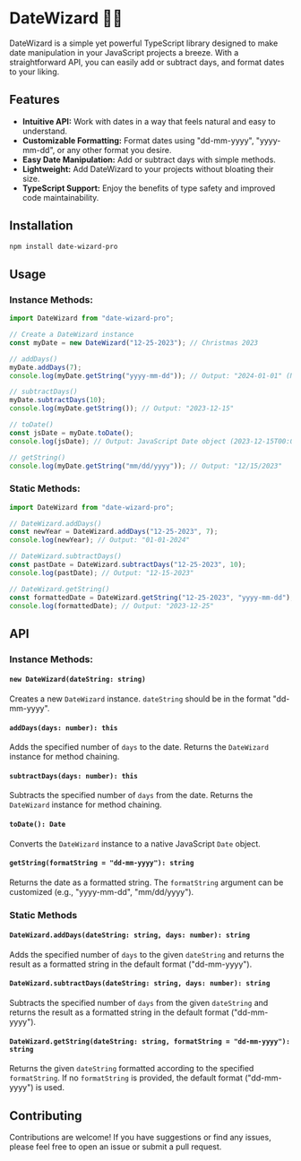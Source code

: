 # DateWizard 🧙‍♂️

DateWizard is a simple yet powerful TypeScript library designed to make date manipulation in your JavaScript projects a breeze. With a straightforward API, you can easily add or subtract days, and format dates to your liking.

## Features

- **Intuitive API:** Work with dates in a way that feels natural and easy to understand.
- **Customizable Formatting:** Format dates using "dd-mm-yyyy", "yyyy-mm-dd", or any other format you desire.
- **Easy Date Manipulation:** Add or subtract days with simple methods.
- **Lightweight:** Add DateWizard to your projects without bloating their size.
- **TypeScript Support:** Enjoy the benefits of type safety and improved code maintainability.

## Installation

```bash
npm install date-wizard-pro
```

## Usage

### Instance Methods:

```javascript
import DateWizard from "date-wizard-pro";

// Create a DateWizard instance
const myDate = new DateWizard("12-25-2023"); // Christmas 2023

// addDays()
myDate.addDays(7);
console.log(myDate.getString("yyyy-mm-dd")); // Output: "2024-01-01" (New Year's Day 2024)

// subtractDays()
myDate.subtractDays(10);
console.log(myDate.getString()); // Output: "2023-12-15"

// toDate()
const jsDate = myDate.toDate();
console.log(jsDate); // Output: JavaScript Date object (2023-12-15T00:00:00.000Z)

// getString()
console.log(myDate.getString("mm/dd/yyyy")); // Output: "12/15/2023"
```

### Static Methods:

```javascript
import DateWizard from "date-wizard-pro";

// DateWizard.addDays()
const newYear = DateWizard.addDays("12-25-2023", 7);
console.log(newYear); // Output: "01-01-2024"

// DateWizard.subtractDays()
const pastDate = DateWizard.subtractDays("12-25-2023", 10);
console.log(pastDate); // Output: "12-15-2023"

// DateWizard.getString()
const formattedDate = DateWizard.getString("12-25-2023", "yyyy-mm-dd");
console.log(formattedDate); // Output: "2023-12-25"
```

## API

### Instance Methods:

#### `new DateWizard(dateString: string)`

Creates a new `DateWizard` instance. `dateString` should be in the format "dd-mm-yyyy".

#### `addDays(days: number): this`

Adds the specified number of `days` to the date. Returns the `DateWizard` instance for method chaining.

#### `subtractDays(days: number): this`

Subtracts the specified number of `days` from the date. Returns the `DateWizard` instance for method chaining.

#### `toDate(): Date`

Converts the `DateWizard` instance to a native JavaScript `Date` object.

#### `getString(formatString = "dd-mm-yyyy"): string`

Returns the date as a formatted string. The `formatString` argument can be customized (e.g., "yyyy-mm-dd", "mm/dd/yyyy").

### Static Methods

#### `DateWizard.addDays(dateString: string, days: number): string`

Adds the specified number of `days` to the given `dateString` and returns the result as a formatted string in the default format ("dd-mm-yyyy").

#### `DateWizard.subtractDays(dateString: string, days: number): string`

Subtracts the specified number of `days` from the given `dateString` and returns the result as a formatted string in the default format ("dd-mm-yyyy").

#### `DateWizard.getString(dateString: string, formatString = "dd-mm-yyyy"): string`

Returns the given `dateString` formatted according to the specified `formatString`. If no `formatString` is provided, the default format ("dd-mm-yyyy") is used.

## Contributing

Contributions are welcome! If you have suggestions or find any issues, please feel free to open an issue or submit a pull request.
